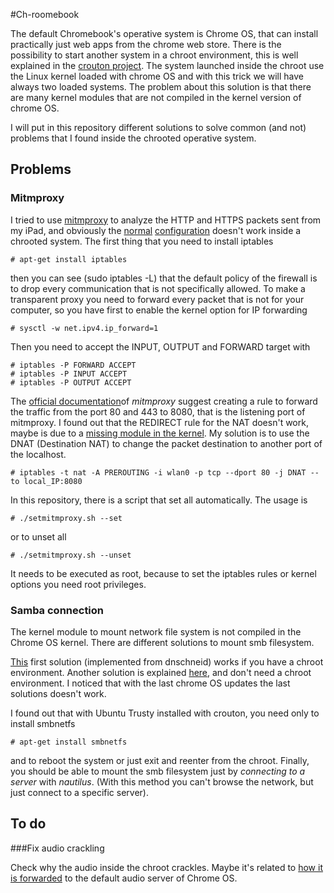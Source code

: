 #Ch-roomebook

The default Chromebook's operative system is Chrome OS, that can install
practically just web apps from the chrome web store. There is the possibility
to start another system in a chroot environment, this is well explained in the
[crouton project](https://github.com/dnschneid/crouton). The system launched
inside the chroot use the Linux kernel loaded with chrome OS and with this
trick we will have always two loaded systems. The problem about this 
solution is that there are many kernel modules that are not compiled 
in the kernel version of chrome OS.

I will put in this repository different solutions to solve common (and not) 
problems that I found inside the chrooted operative system. 

## Problems

### Mitmproxy

I tried to use [mitmproxy](http://mitmproxy.org/) to analyze the HTTP and HTTPS 
packets sent from my iPad, and obviously the [normal](http://blog.philippheckel.com/2013/07/01/how-to-use-mitmproxy-to-read-and-modify-https-traffic-of-your-phone/) [configuration](http://mitmproxy.org/doc/transparent.html) doesn't work inside
a chrooted system. The first thing that you need to install iptables

    # apt-get install iptables

then you can see (sudo iptables -L) that the default policy of the firewall is to drop every communication that is not specifically allowed. To make a transparent proxy you need to forward every packet that is not for your computer, so you have first to enable the kernel option for IP forwarding

    # sysctl -w net.ipv4.ip_forward=1

Then you need to accept the INPUT, OUTPUT and FORWARD target with

    # iptables -P FORWARD ACCEPT
    # iptables -P INPUT ACCEPT
    # iptables -P OUTPUT ACCEPT

The [official documentation](http://mitmproxy.org/doc/transparent/linux.html)of
*mitmproxy* suggest creating a rule to forward the traffic from the port 80
and 443 to 8080, that is the listening port of mitmproxy. I found out that the
REDIRECT rule for the NAT doesn't work, maybe is due to a [missing module in
the
kernel](http://stackoverflow.com/questions/24274337/iptables-error-iptables-no-chain-target-match-by-that-name).
My solution is to use the DNAT (Destination NAT) to change the packet destination to another port of the localhost.

    # iptables -t nat -A PREROUTING -i wlan0 -p tcp --dport 80 -j DNAT --to local_IP:8080

In this repository, there is a script that set all automatically. The usage is
 
    # ./setmitmproxy.sh --set

or to unset all

    # ./setmitmproxy.sh --unset

It needs to be executed as root, because to set the iptables rules or kernel options you need root privileges. 

### Samba connection
The kernel module to mount network file system is not compiled in the Chrome
OS kernel. There are different solutions to mount smb filesystem. 

[This](https://github.com/dnschneid/crouton/wiki/How-to-mount-network-shares-on-Chromebook-using-smbnetfs)
first solution (implemented from dnschneid) works if you have a chroot environment.
Another solution is explained [here](https://github.com/divx118/cifs/blob/master/README.md),
and don't need a chroot environment. I noticed that with the last chrome OS 
updates the last solutions doesn't work. 

I found out that with Ubuntu Trusty installed with crouton, you need only to
install smbnetfs

    # apt-get install smbnetfs

and to reboot the system or just exit and reenter from the chroot.
Finally, you should be able to mount the smb filesystem just by 
*connecting to a server* with *nautilus*.
(With this method you can't browse the network, but just connect to 
a specific server).

## To do

###Fix audio crackling

Check why the audio inside the chroot crackles. Maybe it's related to 
[how it is forwarded](https://github.com/dnschneid/crouton/wiki/Audio) 
to the default audio server of Chrome OS.